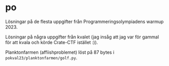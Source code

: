 # po


Lösningar på de flesta uppgifter från Programmeringsolympiadens warmup 2023.

Lösningar på några uppgifter från kvalet (jag insåg att jag var för gammal för att kvala och körde Crate-CTF istället :)).

Planktonfarmen (affiishproblemet) löst på 87 bytes i `pokval23/planktonfarmen/golf.py`.
